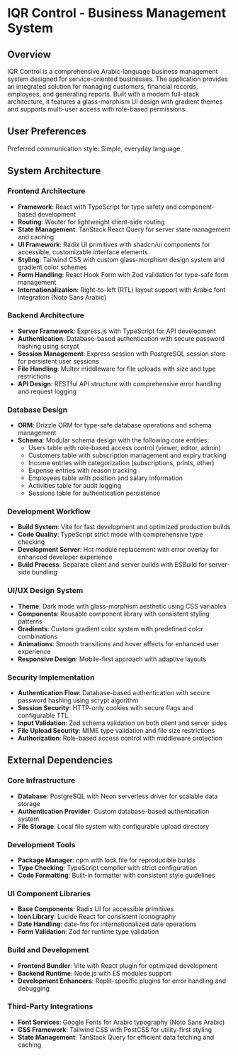 # IQR Control - Business Management System

## Overview

IQR Control is a comprehensive Arabic-language business management system designed for service-oriented businesses. The application provides an integrated solution for managing customers, financial records, employees, and generating reports. Built with a modern full-stack architecture, it features a glass-morphism UI design with gradient themes and supports multi-user access with role-based permissions.

## User Preferences

Preferred communication style: Simple, everyday language.

## System Architecture

### Frontend Architecture
- **Framework**: React with TypeScript for type safety and component-based development
- **Routing**: Wouter for lightweight client-side routing
- **State Management**: TanStack React Query for server state management and caching
- **UI Framework**: Radix UI primitives with shadcn/ui components for accessible, customizable interface elements
- **Styling**: Tailwind CSS with custom glass-morphism design system and gradient color schemes
- **Form Handling**: React Hook Form with Zod validation for type-safe form management
- **Internationalization**: Right-to-left (RTL) layout support with Arabic font integration (Noto Sans Arabic)

### Backend Architecture
- **Server Framework**: Express.js with TypeScript for API development
- **Authentication**: Database-based authentication with secure password hashing using scrypt
- **Session Management**: Express session with PostgreSQL session store for persistent user sessions
- **File Handling**: Multer middleware for file uploads with size and type restrictions
- **API Design**: RESTful API structure with comprehensive error handling and request logging

### Database Design
- **ORM**: Drizzle ORM for type-safe database operations and schema management
- **Schema**: Modular schema design with the following core entities:
  - Users table with role-based access control (viewer, editor, admin)
  - Customers table with subscription management and expiry tracking
  - Income entries with categorization (subscriptions, prints, other)
  - Expense entries with reason tracking
  - Employees table with position and salary information
  - Activities table for audit logging
  - Sessions table for authentication persistence

### Development Workflow
- **Build System**: Vite for fast development and optimized production builds
- **Code Quality**: TypeScript strict mode with comprehensive type checking
- **Development Server**: Hot module replacement with error overlay for enhanced developer experience
- **Build Process**: Separate client and server builds with ESBuild for server-side bundling

### UI/UX Design System
- **Theme**: Dark mode with glass-morphism aesthetic using CSS variables
- **Components**: Reusable component library with consistent styling patterns
- **Gradients**: Custom gradient color system with predefined color combinations
- **Animations**: Smooth transitions and hover effects for enhanced user experience
- **Responsive Design**: Mobile-first approach with adaptive layouts

### Security Implementation
- **Authentication Flow**: Database-based authentication with secure password hashing using scrypt algorithm
- **Session Security**: HTTP-only cookies with secure flags and configurable TTL
- **Input Validation**: Zod schema validation on both client and server sides
- **File Upload Security**: MIME type validation and file size restrictions
- **Authorization**: Role-based access control with middleware protection

## External Dependencies

### Core Infrastructure
- **Database**: PostgreSQL with Neon serverless driver for scalable data storage
- **Authentication Provider**: Custom database-based authentication system
- **File Storage**: Local file system with configurable upload directory

### Development Tools
- **Package Manager**: npm with lock file for reproducible builds
- **Type Checking**: TypeScript compiler with strict configuration
- **Code Formatting**: Built-in formatter with consistent style guidelines

### UI Component Libraries
- **Base Components**: Radix UI for accessible primitives
- **Icon Library**: Lucide React for consistent iconography
- **Date Handling**: date-fns for internationalized date operations
- **Form Validation**: Zod for runtime type validation

### Build and Development
- **Frontend Bundler**: Vite with React plugin for optimized development
- **Backend Runtime**: Node.js with ES modules support
- **Development Enhancers**: Replit-specific plugins for error handling and debugging

### Third-Party Integrations
- **Font Services**: Google Fonts for Arabic typography (Noto Sans Arabic)
- **CSS Framework**: Tailwind CSS with PostCSS for utility-first styling
- **State Management**: TanStack Query for efficient data fetching and caching